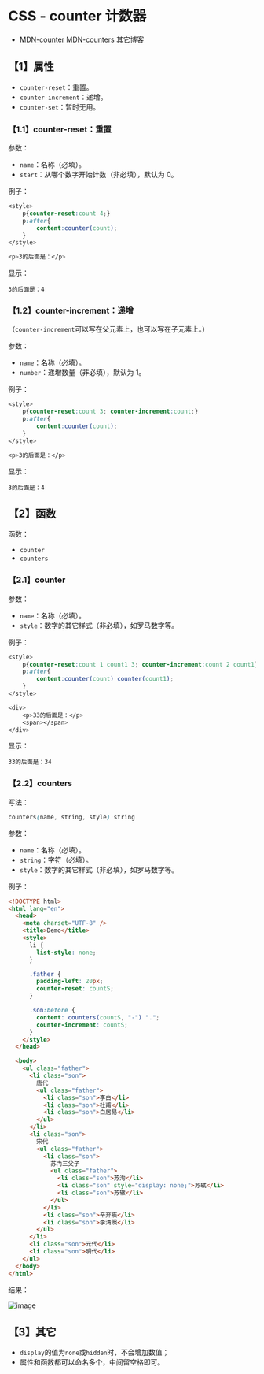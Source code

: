 # CSS - counter 计数器

- [MDN-counter](<https://developer.mozilla.org/zh-CN/docs/Web/CSS/counter()>) [MDN-counters](https://developer.mozilla.org/en-US/docs/Web/CSS/CSS_Lists_and_Counters/Using_CSS_counters) [其它博客](https://blog.csdn.net/lhjuejiang/article/details/79823803)

## 【1】属性

- `counter-reset`：重置。
- `counter-increment`：递增。
- `counter-set`：暂时无用。

### 【1.1】counter-reset：重置

参数：

- `name`：名称（必填）。
- `start`：从哪个数字开始计数（非必填），默认为 0。

例子：

```css
<style>
    p{counter-reset:count 4;}
    p:after{
        content:counter(count);
    }
</style>

<p>3的后面是：</p>
```

显示：

```
3的后面是：4
```

### 【1.2】counter-increment：递增

（`counter-increment`可以写在父元素上，也可以写在子元素上。）

参数：

- `name`：名称（必填）。
- `number`：递增数量（非必填），默认为 1。

例子：

```css
<style>
    p{counter-reset:count 3; counter-increment:count;}
    p:after{
        content:counter(count);
    }
</style>

<p>3的后面是：</p>
```

显示：

```
3的后面是：4
```

## 【2】函数

函数：

- `counter`
- `counters`

### 【2.1】counter

参数：

- `name`：名称（必填）。
- `style`：数字的其它样式（非必填），如罗马数字等。

例子：

```css
<style>
    p{counter-reset:count 1 count1 3; counter-increment:count 2 count1}
    p:after{
        content:counter(count) counter(count1);
    }
</style>

<div>
    <p>33的后面是：</p>
    <span></span>
</div>

```

显示：

```
33的后面是：34
```

### 【2.2】counters

写法：

```css
counters(name, string, style) string
```

参数：

- `name`：名称（必填）。
- `string`：字符（必填）。
- `style`：数字的其它样式（非必填），如罗马数字等。

例子：

```html
<!DOCTYPE html>
<html lang="en">
  <head>
    <meta charset="UTF-8" />
    <title>Demo</title>
    <style>
      li {
        list-style: none;
      }

      .father {
        padding-left: 20px;
        counter-reset: countS;
      }

      .son:before {
        content: counters(countS, "-") ".";
        counter-increment: countS;
      }
    </style>
  </head>

  <body>
    <ul class="father">
      <li class="son">
        唐代
        <ul class="father">
          <li class="son">李白</li>
          <li class="son">杜甫</li>
          <li class="son">白居易</li>
        </ul>
      </li>
      <li class="son">
        宋代
        <ul class="father">
          <li class="son">
            苏门三父子
            <ul class="father">
              <li class="son">苏洵</li>
              <li class="son" style="display: none;">苏轼</li>
              <li class="son">苏辙</li>
            </ul>
          </li>
          <li class="son">辛弃疾</li>
          <li class="son">李清照</li>
        </ul>
      </li>
      <li class="son">元代</li>
      <li class="son">明代</li>
    </ul>
  </body>
</html>
```

结果：

![image](https://s1.ax1x.com/2022/03/14/bOufKg.jpg)

## 【3】其它

- `display`的值为`none`或`hidden`时，不会增加数值；
- 属性和函数都可以命名多个，中间留空格即可。

